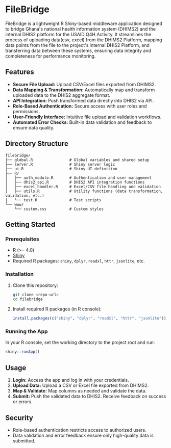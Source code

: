 # FileBridge

FileBridge is a lightweight R Shiny-based middleware application designed to bridge Ghana's national health information system (DHIMS2) and the internal DHIS2 platform for the USAID Q4H Activity. It streamlines the process of uploading data(csv, excel) from the DHIMS2 Platform, mapping data points from the file to the project's internal DHIS2 Platform, and transferring data between these systems, ensuring data integrity and completeness for performance monitoring.

## Features
- **Secure File Upload:** Upload CSV/Excel files exported from DHIMS2.
- **Data Mapping & Transformation:** Automatically map and transform uploaded data to the DHIS2 aggregate format.
- **API Integration:** Push transformed data directly into DHIS2 via API.
- **Role-Based Authentication:** Secure access with user roles and permissions.
- **User-Friendly Interface:** Intuitive file upload and validation workflows.
- **Automated Error Checks:** Built-in data validation and feedback to ensure data quality.

## Directory Structure
```
filebridge/
├── global.R                # Global variables and shared setup
├── server.R                # Shiny server logic
├── ui.R                    # Shiny UI definition
├── R/
│   ├── auth_module.R       # Authentication and user management
│   ├── dhis2_api.R         # DHIS2 API integration functions
│   ├── excel_handler.R     # Excel/CSV file handling and validation
│   ├── utils.R             # Utility functions (data transformation, validation, etc.)
│   └── test.R              # Test scripts
└── www/
    └── custom.css          # Custom styles
```

## Getting Started

### Prerequisites
- R (>= 4.0)
- [Shiny](https://shiny.rstudio.com/)
- Required R packages: `shiny`, `dplyr`, `readxl`, `httr`, `jsonlite`, etc.

### Installation
1. Clone this repository:
   ```bash
   git clone <repo-url>
   cd filebridge
   ```
2. Install required R packages (in R console):
   ```R
   install.packages(c("shiny", "dplyr", "readxl", "httr", "jsonlite"))
   ```

### Running the App
In your R console, set the working directory to the project root and run:
```R
shiny::runApp()
```

## Usage
1. **Login:** Access the app and log in with your credentials.
2. **Upload Data:** Upload a CSV or Excel file exported from DHIMS2.
3. **Map & Validate:** Map columns as needed and validate the data.
4. **Submit:** Push the validated data to DHIS2. Receive feedback on success or errors.

## Security
- Role-based authentication restricts access to authorized users.
- Data validation and error feedback ensure only high-quality data is submitted.


